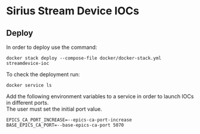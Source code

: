 # Sirius Stream Device IOCs
## Deploy
In order to deploy use the command:
```
docker stack deploy --compose-file docker/docker-stack.yml streamdevice-ioc
```
To check the deployment run:
```
docker service ls
```
Add the following environment variables to a service in order to launch IOCs in different ports.<br>
The user must set the initial port value.

```
EPICS_CA_PORT_INCREASE=--epics-ca-port-increase
BASE_EPICS_CA_PORT=--base-epics-ca-port 5070
```
